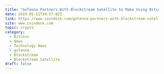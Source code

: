 ```yaml
---
title: "GoTenna Partners With Blockstream Satellite to Make Using Bitcoin Without an Internet Connection Simpler"
date: 2019-05-11T19:57:02Z
link: https://www.coindesk.com/gotenna-partners-with-blockstream-satellite-to-make-using-bitcoin-without-an-internet-connection-simpler?utm_medium=RSS&utm_source=hune
site: www.coindesk.com
topic: crypto
category:
  - Bitcoin
  - News
  - Technology News
  - goTenna
  - Blockstream
  - Blockstream Satellite
draft: false
---
```

